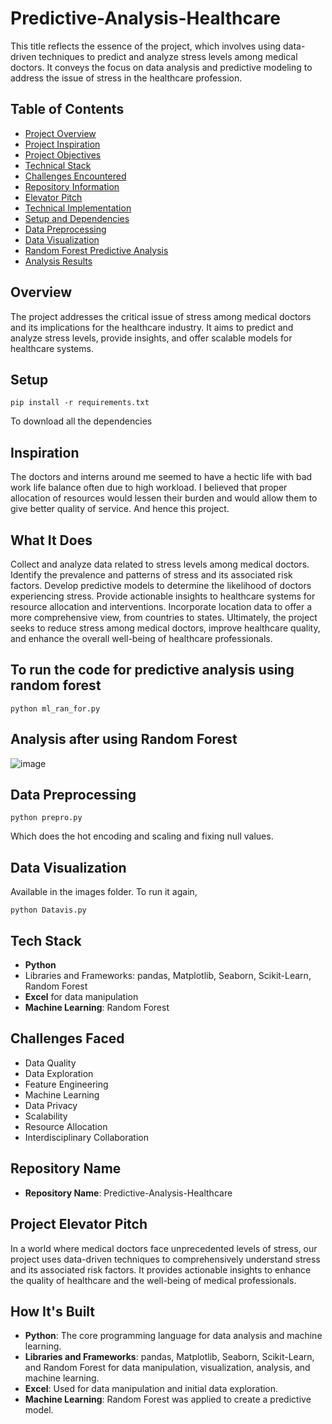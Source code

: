 # Predictive-Analysis-Healthcare
This title reflects the essence of the project, which involves using data-driven techniques to predict and analyze stress levels among medical doctors. It conveys the focus on data analysis and predictive modeling to address the issue of stress in the healthcare profession.

## Table of Contents
- [Project Overview](#overview)
- [Project Inspiration](#inspiration)
- [Project Objectives](#what-it-does)
- [Technical Stack](#tech-stack)
- [Challenges Encountered](#challenges-faced)
- [Repository Information](#repository-name)
- [Elevator Pitch](#elevator-pitch)
- [Technical Implementation](#how-its-built)
- [Setup and Dependencies](#setup)
- [Data Preprocessing](#data-preprocessing)
- [Data Visualization](#data-visualization)
- [Random Forest Predictive Analysis](#random-forest-predictive-analysis)
- [Analysis Results](#analysis-results)



## Overview
The project addresses the critical issue of stress among medical doctors and its implications for the healthcare industry. It aims to predict and analyze stress levels, provide insights, and offer scalable models for healthcare systems.

## Setup
```shell
pip install -r requirements.txt
```
To download all the dependencies

## Inspiration
The doctors and interns around me seemed to have a hectic life with bad work life balance often due to high workload. I believed that proper allocation of resources would lessen their burden and would allow them to give better quality of service. And hence this project.

## What It Does
Collect and analyze data related to stress levels among medical doctors. Identify the prevalence and patterns of stress and its associated risk factors. Develop predictive models to determine the likelihood of doctors experiencing stress. Provide actionable insights to healthcare systems for resource allocation and interventions. Incorporate location data to offer a more comprehensive view, from countries to states. Ultimately, the project seeks to reduce stress among medical doctors, improve healthcare quality, and enhance the overall well-being of healthcare professionals.

## To run the code for predictive analysis using random forest
```shell
python ml_ran_for.py
```

## Analysis after using Random Forest
![image](https://github.com/RKeertishKumar/Predictive-Stress-Analysis-Healthcare/assets/141417594/81c7139b-107f-44b2-bca2-7119383bea44)

## Data Preprocessing
```shell
python prepro.py
```
Which does the hot encoding and scaling and fixing null values.

## Data Visualization
Available in the images folder.
To run it again, 
```shell
python Datavis.py
```
## Tech Stack
- **Python**
- Libraries and Frameworks: pandas, Matplotlib, Seaborn, Scikit-Learn, Random Forest
- **Excel** for data manipulation
- **Machine Learning**: Random Forest

## Challenges Faced
- Data Quality
- Data Exploration
- Feature Engineering
- Machine Learning
- Data Privacy
- Scalability
- Resource Allocation
- Interdisciplinary Collaboration

## Repository Name
- **Repository Name**: Predictive-Analysis-Healthcare

## Project Elevator Pitch
In a world where medical doctors face unprecedented levels of stress, our project uses data-driven techniques to comprehensively understand stress and its associated risk factors. It provides actionable insights to enhance the quality of healthcare and the well-being of medical professionals.

## How It's Built
- **Python**: The core programming language for data analysis and machine learning.
- **Libraries and Frameworks**: pandas, Matplotlib, Seaborn, Scikit-Learn, and Random Forest for data manipulation, visualization, analysis, and machine learning.
- **Excel**: Used for data manipulation and initial data exploration.
- **Machine Learning**: Random Forest was applied to create a predictive model.


